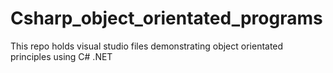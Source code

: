 # Csharp_object_orientated_programs
This repo holds visual studio files demonstrating object orientated principles using C# .NET
